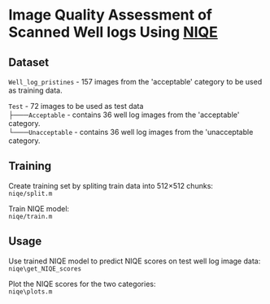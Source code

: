 # Image Quality Assessment of Scanned Well logs Using [NIQE](https://ieeexplore.ieee.org/document/6353522/)



## Dataset
`Well_log_pristines` - 157 images from the 'acceptable' category to be used as training data.

`Test` - 72 images to be used as test data   
├───`Acceptable` - contains 36 well log images from the 'acceptable' category.   
└───`Unacceptable` - contains 36 well log images from the 'unacceptable category.   

## Training
Create training set by spliting train data into 512×512 chunks:  
`niqe/split.m`  

Train NIQE model:  
`niqe/train.m`  

## Usage
Use trained NIQE model to predict NIQE scores on test well log image data:  
`niqe\get_NIQE_scores`

 Plot the NIQE scores for the two categories:  
 `niqe\plots.m`


